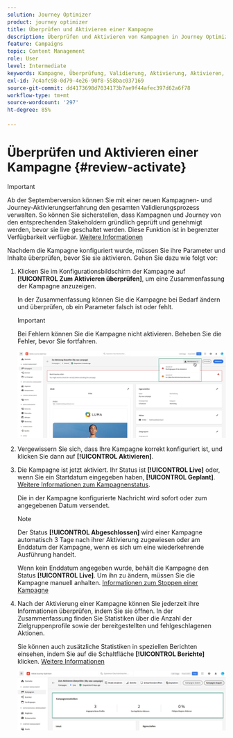 ```yaml
---
solution: Journey Optimizer
product: journey optimizer
title: Überprüfen und Aktivieren einer Kampagne
description: Überprüfen und Aktivieren von Kampagnen in Journey Optimizer
feature: Campaigns
topic: Content Management
role: User
level: Intermediate
keywords: Kampagne, Überprüfung, Validierung, Aktivierung, Aktivieren, Optimizer
exl-id: 7c4afc98-0d79-4e26-90f8-558bac037169
source-git-commit: dd4173698d7034173b7ae9f44afec397d62a6f78
workflow-type: tm+mt
source-wordcount: '297'
ht-degree: 85%

---
```


# Überprüfen und Aktivieren einer Kampagne {#review-activate}

>[!IMPORTANT]
>
>Ab der Septemberversion können Sie mit einer neuen Kampagnen- und Journey-Aktivierungserfahrung den gesamten Validierungsprozess verwalten. So können Sie sicherstellen, dass Kampagnen und Journey von den entsprechenden Stakeholdern gründlich geprüft und genehmigt werden, bevor sie live geschaltet werden. Diese Funktion ist in begrenzter Verfügbarkeit verfügbar. [Weitere Informationen](../test-approve/gs-approval.md)

Nachdem die Kampagne konfiguriert wurde, müssen Sie ihre Parameter und Inhalte überprüfen, bevor Sie sie aktivieren. Gehen Sie dazu wie folgt vor:

1. Klicken Sie im Konfigurationsbildschirm der Kampagne auf **[!UICONTROL Zum Aktivieren überprüfen]**, um eine Zusammenfassung der Kampagne anzuzeigen.

   In der Zusammenfassung können Sie die Kampagne bei Bedarf ändern und überprüfen, ob ein Parameter falsch ist oder fehlt.

   >[!IMPORTANT]
   >
   >Bei Fehlern können Sie die Kampagne nicht aktivieren. Beheben Sie die Fehler, bevor Sie fortfahren.

   ![](assets/create-campaign-alerts.png)

1. Vergewissern Sie sich, dass Ihre Kampagne korrekt konfiguriert ist, und klicken Sie dann auf **[!UICONTROL Aktivieren]**.

1. Die Kampagne ist jetzt aktiviert. Ihr Status ist **[!UICONTROL Live]** oder, wenn Sie ein Startdatum eingegeben haben, **[!UICONTROL Geplant]**. [Weitere Informationen zum Kampagnenstatus](get-started-with-campaigns.md#statuses).

   Die in der Kampagne konfigurierte Nachricht wird sofort oder zum angegebenen Datum versendet.

   >[!NOTE]
   >
   >Der Status **[!UICONTROL Abgeschlossen]** wird einer Kampagne automatisch 3 Tage nach ihrer Aktivierung zugewiesen oder am Enddatum der Kampagne, wenn es sich um eine wiederkehrende Ausführung handelt.
   >
   >Wenn kein Enddatum angegeben wurde, behält die Kampagne den Status **[!UICONTROL Live]**. Um ihn zu ändern, müssen Sie die Kampagne manuell anhalten. [Informationen zum Stoppen einer Kampagne](modify-stop-campaign.md)

1. Nach der Aktivierung einer Kampagne können Sie jederzeit ihre Informationen überprüfen, indem Sie sie öffnen. In der Zusammenfassung finden Sie Statistiken über die Anzahl der Zielgruppenprofile sowie der bereitgestellten und fehlgeschlagenen Aktionen.

   Sie können auch zusätzliche Statistiken in speziellen Berichten einsehen, indem Sie auf die Schaltfläche **[!UICONTROL Berichte]** klicken. [Weitere Informationen](../reports/campaign-global-report.md)

   ![](assets/create-campaign-summary.png)
